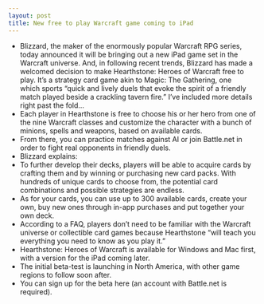 ```yaml
---
layout: post
title: New free to play Warcraft game coming to iPad
---
```

* Blizzard, the maker of the enormously popular Warcraft RPG series, today announced it will be bringing out a new iPad game set in the Warcraft universe. And, in following recent trends, Blizzard has made a welcomed decision to make Hearthstone: Heroes of Warcraft free to play. It’s a strategy card game akin to Magic: The Gathering, one which sports “quick and lively duels that evoke the spirit of a friendly match played beside a crackling tavern fire.” I’ve included more details right past the fold…
* Each player in Hearthstone is free to choose his or her hero from one of the nine Warcraft classes and customize the character with a bunch of minions, spells and weapons, based on available cards.
* From there, you can practice matches against AI or join Battle.net in order to fight real opponents in friendly duels.
* Blizzard explains:
* To further develop their decks, players will be able to acquire cards by crafting them and by winning or purchasing new card packs. With hundreds of unique cards to choose from, the potential card combinations and possible strategies are endless.
* As for your cards, you can use up to 300 available cards, create your own, buy new ones through in-app purchases and put together your own deck.
* According to a FAQ, players don’t need to be familiar with the Warcraft universe or collectible card games because Hearthstone “will teach you everything you need to know as you play it.”
* Hearthstone: Heroes of Warcraft is available for Windows and Mac first, with a version for the iPad coming later.
* The initial beta-test is launching in North America, with other game regions to follow soon after.
* You can sign up for the beta here (an account with Battle.net is required).

